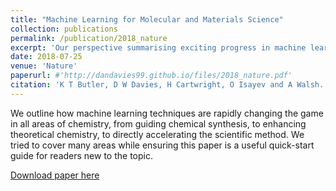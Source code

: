 ```yaml
---
title: "Machine Learning for Molecular and Materials Science"
collection: publications
permalink: /publication/2018_nature
excerpt: 'Our perspective summarising exciting progress in machine learning for the chemical sciences.'
date: 2018-07-25
venue: 'Nature'
paperurl: #'http://dandavies99.github.io/files/2018_nature.pdf'
citation: 'K T Butler, D W Davies, H Cartwright, O Isayev and A Walsh. &quot;Machine Learning for Molecular and Materials Science&quot; <i>Nature</i>, 559 (2018).'
---
```

We outline how machine learning techniques are rapidly changing the game in all areas of chemistry, from guiding chemical synthesis, to enhancing theoretical chemistry, to directly accelerating the scientific method. We tried to cover many areas while ensuring this paper is a useful quick-start guide for readers new to the topic. 

[Download paper here](http://dandavies99.github.io/files/2018_nature.pdf)
